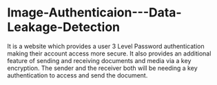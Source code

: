 # Image-Authenticaion---Data-Leakage-Detection
It is a website which provides a user 3 Level Password authentication making their account access more secure. It also provides an additional feature of sending and receiving documents and media via a key encryption. The sender and the receiver both will be needing a key authentication to access and send the document.
